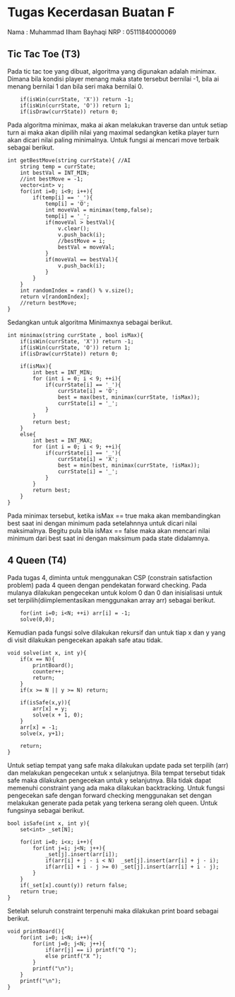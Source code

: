 # Tugas Kecerdasan Buatan F
Nama 	: Muhammad Ilham Bayhaqi
NRP	: 05111840000069

## Tic Tac Toe (T3)
Pada tic tac toe yang dibuat, algoritma yang digunakan adalah minimax. Dimana bila kondisi player menang maka state tersebut bernilai -1, bila ai menang bernilai 1 dan bila seri maka bernilai 0.
```
	if(isWin(currState, 'X')) return -1;
	if(isWin(currState, 'O')) return 1;
	if(isDraw(currState)) return 0;
```
Pada algoritma minimax, maka ai akan melakukan traverse dan untuk setiap turn ai maka akan dipilih nilai yang maximal sedangkan ketika player turn akan dicari nilai paling minimalnya. Untuk fungsi ai mencari move terbaik sebagai berikut.
```
int getBestMove(string currState){ //AI
	string temp = currState;
	int bestVal = INT_MIN;
	//int bestMove = -1;
	vector<int> v;
	for(int i=0; i<9; i++){
		if(temp[i] == '_'){
			temp[i] = 'O';
			int moveVal = minimax(temp,false);
			temp[i] = '_';
            if(moveVal > bestVal){
                v.clear();
                v.push_back(i);
                //bestMove = i;
                bestVal = moveVal;
            }
            if(moveVal == bestVal){
            	v.push_back(i);
            }
		}
	}
	int randomIndex = rand() % v.size();
	return v[randomIndex];
	//return bestMove;
}
```
Sedangkan untuk algoritma Minimaxnya sebagai berikut.
```
int minimax(string currState , bool isMax){
	if(isWin(currState, 'X')) return -1;
	if(isWin(currState, 'O')) return 1;
	if(isDraw(currState)) return 0;

	if(isMax){
		int best = INT_MIN;
		for (int i = 0; i < 9; ++i){
			if(currState[i] == '_'){
				currState[i] = 'O';
				best = max(best, minimax(currState, !isMax));
				currState[i] = '_';
			}
		}
		return best;
	}
	else{
		int best = INT_MAX;
		for (int i = 0; i < 9; ++i){
			if(currState[i] == '_'){
				currState[i] = 'X';
				best = min(best, minimax(currState, !isMax));
				currState[i] = '_';
			}
		}
		return best;
	}
}
```
Pada minimax tersebut, ketika isMax == true maka akan membandingkan best saat ini dengan minimum pada setelahnnya untuk dicari nilai maksimalnya. Begitu pula bila isMax == false maka akan mencari nilai minimum dari best saat ini dengan maksimum pada state didalamnya.

## 4 Queen (T4)

Pada tugas 4, diminta untuk menggunakan CSP (constrain satisfaction problem) pada 4 queen dengan pendekatan forward checking.
Pada mulanya dilakukan pengecekan untuk kolom 0 dan 0 dan inisialisasi untuk set terpilih(diimplementasikan menggunakan array arr) sebagai berikut.
```
	for(int i=0; i<N; ++i) arr[i] = -1;
	solve(0,0);
```
Kemudian pada fungsi solve dilakukan rekursif dan untuk tiap x dan y yang di visit dilakukan pengecekan apakah safe atau tidak.
```
void solve(int x, int y){
	if(x == N){
		printBoard();
		counter++;
		return;
	}
	if(x >= N || y >= N) return;

	if(isSafe(x,y)){
		arr[x] = y;
		solve(x + 1, 0);
	}
	arr[x] = -1;
	solve(x, y+1);

	return;
}
```
Untuk setiap tempat yang safe maka dilakukan update pada set terpilih (arr) dan melakukan pengecekan untuk x selanjutnya.
Bila tempat tersebut tidak safe maka dilakukan pengecekan untuk y selanjutnya. Bila tidak dapat memenuhi constraint yang ada maka dilakukan backtracking. Untuk fungsi pengecekan safe dengan forward checking menggunakan set dengan melakukan generate pada petak yang terkena serang oleh queen. Untuk fungsinya sebagai berikut.
```
bool isSafe(int x, int y){
	set<int> _set[N];

	for(int i=0; i<x; i++){
		for(int j=i; j<N; j++){
			_set[j].insert(arr[i]);		
			if(arr[i] + j - i < N)  _set[j].insert(arr[i] + j - i); 
			if(arr[i] + i - j >= 0) _set[j].insert(arr[i] + i - j);
		}
	}
	if(_set[x].count(y)) return false;
	return true;
}
```
Setelah seluruh constraint terpenuhi maka dilakukan print board sebagai berikut.
```
void printBoard(){
	for(int i=0; i<N; i++){
		for(int j=0; j<N; j++){
			if(arr[j] == i) printf("Q ");
			else printf("X ");
		}
		printf("\n");
	}
	printf("\n");
}
```




